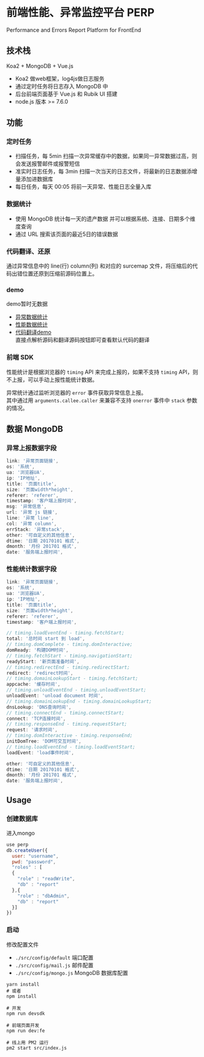 # 前端性能、异常监控平台 PERP

Performance and Errors Report Platform for FrontEnd

## 技术栈
Koa2 + MongoDB + Vue.js

* Koa2 做web框架，log4js做日志服务
* 通过定时任务将日志存入 MongoDB 中
* 后台前端页面基于 Vue.js 和 Rubik UI 搭建
* node.js 版本 >= 7.6.0

## 功能

### 定时任务

* 扫描任务，每 5min 扫描一次异常缓存中的数据，如果同一异常数据过高，则会发送报警邮件或报警短信
* 准实时日志任务，每 3min 扫描一次当天的日志文件，将最新的日志数据添增量添加进数据库
* 每日任务，每天 00:05 将前一天异常、性能日志全量入库

### 数据统计

* 使用 MongoDB 统计每一天的遗产数据 并可以根据系统、连接、日期多个维度查询
* 通过 URL 搜索该页面的最近5日的错误数据

### 代码翻译、还原

通过异常信息中的 line(行) column(列) 和对应的 surcemap 文件，将压缩后的代码出错位置还原到压缩前源码位置上。

### demo

demo暂时无数据

* [异常数据统计](http://perp.ccforward.net/) 
* [性能数据统计](http://perp.ccforward.net/#/performance)
* [代码翻译demo](http://perp.ccforward.net/translate)  
  直接点解析源码和翻译源码按钮即可查看默认代码的翻译

### 前端 SDK

性能统计是根据浏览器的 `timing` API 来完成上报的，如果不支持 `timing` API，则不上报，可以手动上报性能统计数据。

异常统计通过监听浏览器的 `error` 事件获取异常信息上报。  
其中通过用 `arguments.callee.caller` 来兼容不支持 `onerror` 事件中 `stack` 参数的情况。

## 数据 MongoDB

### 异常上报数据字段

``` js
link: '异常页面链接',
os: '系统',
ua: '浏览器UA',
ip: 'IP地址',
title: '页面title',
size: '页面width*height',
referer: 'referer',
timestamp: '客户端上报时间',
msg: '异常信息',
url: '异常 js 链接',
line: '异常 line',
col: '异常 column',
errStack: '异常stack',
other: '可自定义的其他信息',
dtime: '日期 20170101 格式',
dmonth: '月份 201701 格式',
date: '服务端上报时间',
```

### 性能统计数据字段

```js
link: '异常页面链接',
os: '系统',
ua: '浏览器UA',
ip: 'IP地址',
title: '页面title',
size: '页面width*height',
referer: 'referer',
timestamp: '客户端上报时间',

// timing.loadEventEnd - timing.fetchStart;
total: '总时间 start 到 load',
// timing.domComplete - timing.domInteractive;
domReady: '构建DOM时间',
// timing.fetchStart - timing.navigationStart;
readyStart: '新页面准备时间',
// timing.redirectEnd - timing.redirectStart;
redirect: 'redirect时间',
// timing.domainLookupStart - timing.fetchStart;
appcache: '缓存时间',
// timing.unloadEventEnd - timing.unloadEventStart;
unloadEvent: 'unload document 时间',
// timing.domainLookupEnd - timing.domainLookupStart;
dnsLookup: 'DNS查询时间',
// timing.connectEnd - timing.connectStart;
connect: 'TCP连接时间',
// timing.responseEnd - timing.requestStart;
request: '请求时间',
// timing.domInteractive - timing.responseEnd;
initDomTree: 'DOM可交互时间',
// timing.loadEventEnd - timing.loadEventStart;
loadEvent: 'load事件时间',

other: '可自定义的其他信息',
dtime: '日期 20170101 格式',
dmonth: '月份 201701 格式',
date: '服务端上报时间',
```

## Usage

### 创建数据库

进入mongo

```js
use perp
db.createUser({
  user: "username",
  pwd: "password",
  "roles" : [
  {
    "role" : "readWrite",
    "db" : "report"
  },{
    "role" : "dbAdmin",
    "db" : "report"
  }]
})
```

### 启动

修改配置文件 

* `./src/config/default` 端口配置
* `./src/config/mail.js` 邮件配置
* `./src/config/mongo.js` MongoDB 数据库配置

```shell
yarn install 
# 或者
npm install

# 开发
npm run devsdk

# 前端页面开发
npm run dev:fe

# 线上用 PM2 运行 
pm2 start src/index.js
```





